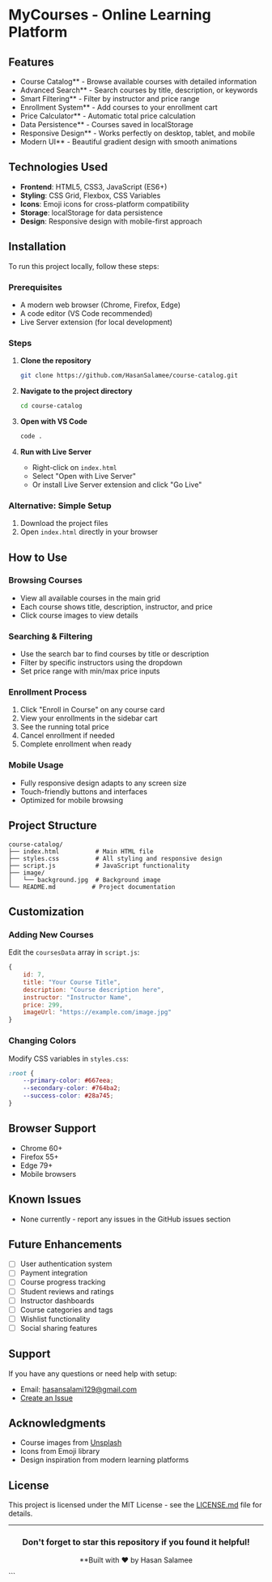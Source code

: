# MyCourses - Online Learning Platform

## Features

-  Course Catalog** - Browse available courses with detailed information
-  Advanced Search** - Search courses by title, description, or keywords
-  Smart Filtering** - Filter by instructor and price range
-  Enrollment System** - Add courses to your enrollment cart
-  Price Calculator** - Automatic total price calculation
-  Data Persistence** - Courses saved in localStorage
-  Responsive Design** - Works perfectly on desktop, tablet, and mobile
-  Modern UI** - Beautiful gradient design with smooth animations

## Technologies Used

- **Frontend**: HTML5, CSS3, JavaScript (ES6+)
- **Styling**: CSS Grid, Flexbox, CSS Variables
- **Icons**: Emoji icons for cross-platform compatibility
- **Storage**: localStorage for data persistence
- **Design**: Responsive design with mobile-first approach

## Installation

To run this project locally, follow these steps:

### Prerequisites
- A modern web browser (Chrome, Firefox, Edge)
- A code editor (VS Code recommended)
- Live Server extension (for local development)

### Steps
1. **Clone the repository**
   ```bash
   git clone https://github.com/HasanSalamee/course-catalog.git
   ```

2. **Navigate to the project directory**
   ```bash
   cd course-catalog
   ```

3. **Open with VS Code**
   ```bash
   code .
   ```

4. **Run with Live Server**
   - Right-click on `index.html`
   - Select "Open with Live Server"
   - Or install Live Server extension and click "Go Live"

### Alternative: Simple Setup
1. Download the project files
2. Open `index.html` directly in your browser

## How to Use

### Browsing Courses
- View all available courses in the main grid
- Each course shows title, description, instructor, and price
- Click course images to view details

### Searching & Filtering
- Use the search bar to find courses by title or description
- Filter by specific instructors using the dropdown
- Set price range with min/max price inputs

### Enrollment Process
1. Click "Enroll in Course" on any course card
2. View your enrollments in the sidebar cart
3. See the running total price
4. Cancel enrollment if needed
5. Complete enrollment when ready

### Mobile Usage
- Fully responsive design adapts to any screen size
- Touch-friendly buttons and interfaces
- Optimized for mobile browsing

##  Project Structure

```
course-catalog/
├── index.html          # Main HTML file
├── styles.css          # All styling and responsive design
├── script.js           # JavaScript functionality
├── image/
│   └── background.jpg  # Background image
└── README.md          # Project documentation
```

## Customization

### Adding New Courses
Edit the `coursesData` array in `script.js`:

```javascript
{
    id: 7,
    title: "Your Course Title",
    description: "Course description here",
    instructor: "Instructor Name",
    price: 299,
    imageUrl: "https://example.com/image.jpg"
}
```

### Changing Colors
Modify CSS variables in `styles.css`:

```css
:root {
    --primary-color: #667eea;
    --secondary-color: #764ba2;
    --success-color: #28a745;
}
```

## Browser Support

-  Chrome 60+
-  Firefox 55+
-  Edge 79+
-  Mobile browsers

## Known Issues

- None currently - report any issues in the GitHub issues section

## Future Enhancements

- [ ] User authentication system
- [ ] Payment integration
- [ ] Course progress tracking
- [ ] Student reviews and ratings
- [ ] Instructor dashboards
- [ ] Course categories and tags
- [ ] Wishlist functionality
- [ ] Social sharing features

## Support

If you have any questions or need help with setup:

-  Email: hasansalami129@gmail.com
-  [Create an Issue](https://github.com/HasanSalamee/course-catalog/issues)

##  Acknowledgments

- Course images from [Unsplash](https://unsplash.com)
- Icons from Emoji library
- Design inspiration from modern learning platforms

##  License

This project is licensed under the MIT License - see the [LICENSE.md](LICENSE.md) file for details.

---

<div align="center">

###  Don't forget to star this repository if you found it helpful!

**Built with ❤️ by Hasan Salamee

</div>
```
